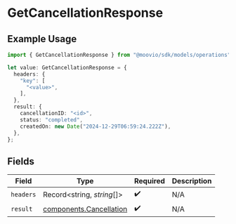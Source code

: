 # GetCancellationResponse

## Example Usage

```typescript
import { GetCancellationResponse } from "@moovio/sdk/models/operations";

let value: GetCancellationResponse = {
  headers: {
    "key": [
      "<value>",
    ],
  },
  result: {
    cancellationID: "<id>",
    status: "completed",
    createdOn: new Date("2024-12-29T06:59:24.222Z"),
  },
};
```

## Fields

| Field                                                              | Type                                                               | Required                                                           | Description                                                        |
| ------------------------------------------------------------------ | ------------------------------------------------------------------ | ------------------------------------------------------------------ | ------------------------------------------------------------------ |
| `headers`                                                          | Record<string, *string*[]>                                         | :heavy_check_mark:                                                 | N/A                                                                |
| `result`                                                           | [components.Cancellation](../../models/components/cancellation.md) | :heavy_check_mark:                                                 | N/A                                                                |